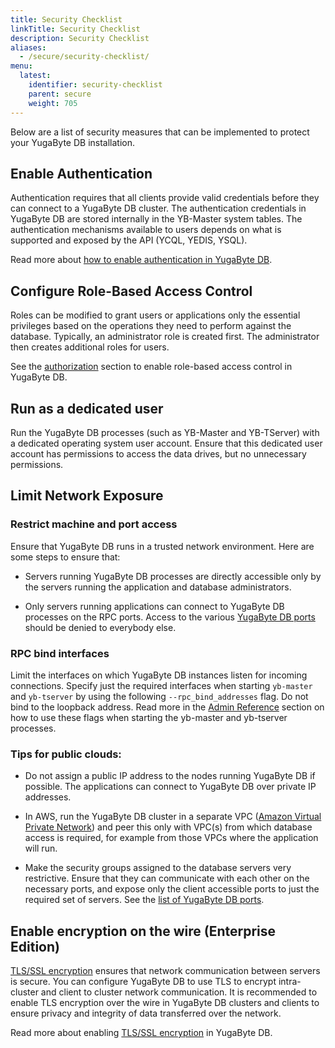 ```yaml
---
title: Security Checklist
linkTitle: Security Checklist
description: Security Checklist
aliases:
  - /secure/security-checklist/
menu:
  latest:
    identifier: security-checklist
    parent: secure
    weight: 705
---
```


Below are a list of security measures that can be implemented to protect your YugaByte DB installation.


## Enable Authentication

Authentication requires that all clients provide valid credentials before they can connect to a YugaByte DB cluster. The authentication credentials in YugaByte DB are stored internally in the YB-Master system tables. The authentication mechanisms available to users depends on what is supported and exposed by the API (YCQL, YEDIS, YSQL).

Read more about [how to enable authentication in YugaByte DB](/secure/authentication).


## Configure Role-Based Access Control

Roles can be modified to grant users or applications only the essential privileges based on the operations they need to perform against the database. Typically, an administrator role is created first. The administrator then creates additional roles for users.

See the [authorization](/secure/authorization) section to enable role-based access control in YugaByte DB.


## Run as a dedicated user

Run the YugaByte DB processes (such as YB-Master and YB-TServer) with a dedicated operating system user account. Ensure that this dedicated user account has permissions to access the data drives, but no unnecessary permissions.



## Limit Network Exposure

### Restrict machine and port access

Ensure that YugaByte DB runs in a trusted network environment.  Here are some steps to ensure that:

* Servers running YugaByte DB processes are directly accessible only by the servers running the application and database administrators.

* Only servers running applications can connect to YugaByte DB processes on the RPC ports. Access to the various [YugaByte DB ports](/deploy/checklist/#default-ports-reference) should be denied to everybody else.


### RPC bind interfaces

Limit the interfaces on which YugaByte DB instances listen for incoming connections. Specify just the required interfaces when starting `yb-master` and `yb-tserver` by using the following `--rpc_bind_addresses` flag. Do not bind to the loopback address. Read more in the [Admin Reference](/admin/yb-tserver/) section on how to use these flags when starting the yb-master and yb-tserver processes.


### Tips for public clouds:

* Do not assign a public IP address to the nodes running YugaByte DB if possible. The applications can connect to YugaByte DB over private IP addresses.

* In AWS, run the YugaByte DB cluster in a separate VPC ([Amazon Virtual Private Network](https://docs.aws.amazon.com/vpc/latest/userguide/what-is-amazon-vpc.html)) and peer this only with VPC(s) from which database access is required, for example from those VPCs where the application will run.

* Make the security groups assigned to the database servers very restrictive. Ensure that they can communicate with each other on the necessary ports, and expose only the client accessible ports to just the required set of servers. See the [list of YugaByte DB ports](/deploy/checklist/#default-ports-reference).




## Enable encryption on the wire (Enterprise Edition)


[TLS/SSL encryption](https://en.wikipedia.org/wiki/Transport_Layer_Security) ensures that network communication between servers is secure. You can configure YugaByte DB to use TLS to encrypt intra-cluster and client to cluster network communication. It is recommended to enable TLS encryption over the wire in YugaByte DB clusters and clients to ensure privacy and integrity of data transferred over the network.

Read more about enabling [TLS/SSL encryption](/secure/tls-encryption) in YugaByte DB.



